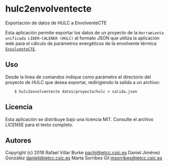 # hulc2envolventecte

Exportación de datos de HULC a EnvolventeCTE

Esta aplicación permite exportar los datos de un proyecto de la `Herramienta unificada LIDER-CALENER (HULC)` al formato JSON que utiliza la aplicación web para el cálculo de parámetros energéticos de la envolvente térmica [`EnvolventeCTE`](https://pachi.github.io/envolventecte).

## Uso

Desde la línea de comandos indique como parámetro el directorio del proyecto de HULC que desea exportar, redirigiendo la salida a un archivo:

```
    $ hulc2envolventecte datos/proyecto/hulc > salida.json
```

## Licencia

Esta aplicación se distribuye bajo una licencia MIT. Consulte el archivo LICENSE para el texto completo.

## Autores

Copyright (c) 2018 Rafael Villar Burke <pachi@ietcc.csic.es>
                   Daniel Jiménez González <danielj@ietcc.csic.es>
                   Marta Sorribes Gil <msorribes@ietcc.csic.es>
